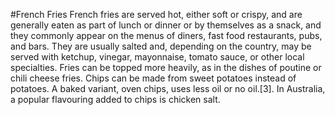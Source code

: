 #French Fries
French fries are served hot, either soft or crispy, and are generally eaten as part of lunch or dinner or by themselves as a snack, and they commonly appear on the menus of diners, fast food restaurants, pubs, and bars. They are usually salted and, depending on the country, may be served with ketchup, vinegar, mayonnaise, tomato sauce, or other local specialties. Fries can be topped more heavily, as in the dishes of poutine or chili cheese fries. Chips can be made from sweet potatoes instead of potatoes. A baked variant, oven chips, uses less oil or no oil.[3]. In Australia, a popular flavouring added to chips is chicken salt.

